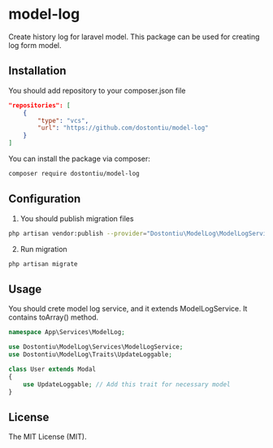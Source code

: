 # model-log
Create history log for laravel model. This package can be used for creating log form model.

<!--/delete-->

## Installation
You should add repository to your composer.json file

```json
"repositories": [
    {
        "type": "vcs",
        "url": "https://github.com/dostontiu/model-log"
    }
]
```

You can install the package via composer:

```bash
composer require dostontiu/model-log
```

## Configuration

1. You should publish migration files
```bash
php artisan vendor:publish --provider="Dostontiu\ModelLog\ModelLogServiceProvider"
```
2. Run migration
```bash
php artisan migrate
```
## Usage

You should crete model log service, and it extends ModelLogService. It contains toArray() method.

```php
namespace App\Services\ModelLog;

use Dostontiu\ModelLog\Services\ModelLogService;
use Dostontiu\ModelLog\Traits\UpdateLoggable;

class User extends Modal
{
    use UpdateLoggable; // Add this trait for necessary model
}
```

## License

The MIT License (MIT).